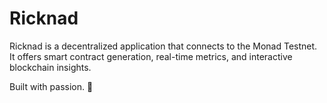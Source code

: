 # Ricknad

Ricknad is a decentralized application that connects to the Monad Testnet.  
It offers smart contract generation, real-time metrics, and interactive blockchain insights.

Built with passion. 🚀

